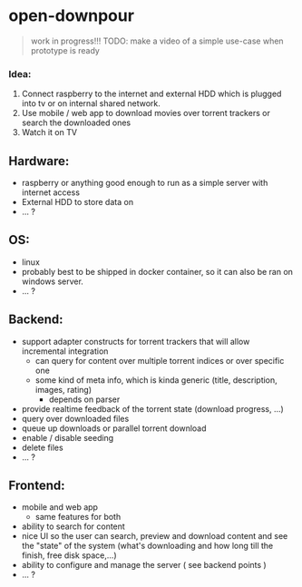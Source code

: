 # open-downpour
> work in progress!!!
> TODO: make a video of a simple use-case when prototype is ready

### Idea:
1. Connect raspberry to the internet and external HDD which is plugged into tv or on internal shared network.
2. Use mobile / web app to download movies over torrent trackers or search the downloaded ones
3. Watch it on TV



## Hardware:
- raspberry or anything good enough to run as a simple server with internet access
- External HDD to store data on
- ... ?

## OS:
- linux
- probably best to be shipped in docker container, so it can also be ran on windows server.
- ... ?

## Backend:
- support adapter constructs for torrent trackers that will allow incremental integration 
  * can query for content over multiple torrent indices or over specific one
  * some kind of meta info, which is kinda generic (title, description, images, rating)
    * depends on parser
- provide realtime feedback of the torrent state (download progress, ...)
- query over downloaded files
- queue up downloads or parallel torrent download
- enable / disable seeding
- delete files
- ... ?


## Frontend:
  * mobile and web app
    * same features for both
  * ability to search for content 
  * nice UI so the user can search, preview and download content and see the "state" of the system (what's downloading and how long till the finish, free disk space,...)
  * ability to configure and manage the server ( see backend points )
  * ... ?
